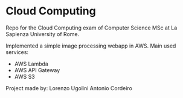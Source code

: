 # Cloud Computing
Repo for the Cloud Computing exam of Computer Science MSc at La Sapienza University of Rome.

Implemented a simple image processing webapp in AWS.
Main used services:
- AWS Lambda
- AWS API Gateway
- AWS S3

Project made by:
Lorenzo Ugolini
Antonio Cordeiro
